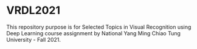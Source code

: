 # VRDL2021
This repository purpose is for Selected Topics in Visual Recognition using Deep Learning course assignment by National Yang Ming Chiao Tung University - Fall 2021.
